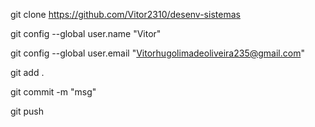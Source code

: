 git clone  https://github.com/Vitor2310/desenv-sistemas


git config --global user.name "Vitor"

git config --global user.email "Vitorhugolimadeoliveira235@gmail.com"

git add .

git commit -m "msg"

git push

